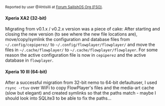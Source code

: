 <sub>Reported by user @Ahtisilli at [Forum SailishOS Org (FSO)](https://forum.sailfishos.org/t/reviving-cepiperezs-flowplayer/17532/18?u=olf).</sub>

#### Xperia XA2 (32-bit)
Migrating from v0.1.x / v0.2.x version was a piece of cake: After starting and closing the new version (to see where the new file locations are), move/copy/symlink the configuration and database files from `~/.config/cepiperez/` to `~/.config/flowplayer/flowplayer/` and move the files in `~/.cache/flowplayer/` to `~/.cache/flowplayer/flowplayer`. For some reason the active configuration file is now in `cepiperez` and the active database in `flowplayer`.

#### Xperia 10 III (64-bit)
After a successful migration from 32-bit nemo to 64-bit defaultuser, I used `rsync -rtuv` over WiFi to copy FlowPlayer's files and the media-art cache (slow but elegant) and created symlinks so that the paths match - maybe I should look into SQLite3 to be able to fix the paths…
